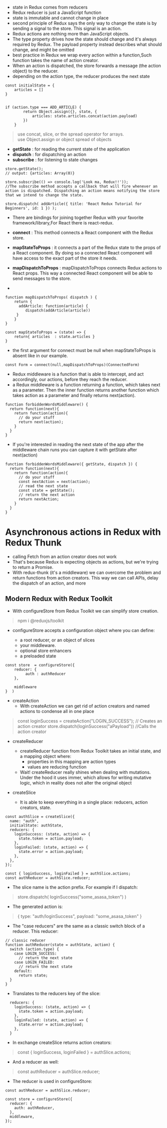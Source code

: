    * state in Redux comes from reducers 
   * Redux reducer is just a JavaScript function
   * state is immutable and cannot change in place
   * second principle of Redux says the only way to change the state is by sending a signal to the store. This signal is an action.
   * Redux actions are nothing more than JavaScript objects.
   * The type property drives how the state should change and it's always required by Redux. The payload property instead describes what should change, and might be omitted
   * best practice in Redux we wrap every action within a function,Such function takes the name of action creator.
   * When an action is dispatched, the store forwards a message (the action object) to the reducer.
   * depending on the action type, the reducer produces the next state

```
const initialState = {
    articles = []
}


if (action.type === ADD_ARTICLE) {
        return Object.assign({}, state, {
            articles: state.articles.concat(action.payload)
        })
    }
```    
> use concat, slice, or the spread operator for arrays.<br>
> use Object.assign or object spread of objects


* __getState__ :  for reading the current state of the application
* __dispatch__  :  for dispatching an action
* __subscribe__ :  for listening to state changes


```
store.getState();
// output: {articles: Array(0)}

store.subscribe(() => console.log('Look ma, Redux!!'));
//The subscribe method accepts a callback that will fire whenever an action is dispatched. Dispatching an action means notifying the store that we intend to change the state.

store.dispatch( addArticle({ title: 'React Redux Tutorial for Beginners', id: 1 }) );

```


* There are bindings for joining together Redux with your favorite framework/library,For React there is react-redux.
  
* __connect__ : This method connects a React component with the Redux store.
* __mapStateToProps__ : it connects a part of the Redux state to the props of a React component. By doing so a connected React component will have access to the exact part of the store it needs.
* __mapDispatchToProps__ : mapDispatchToProps connects Redux actions to React props. This way a connected React component will be able to send messages to the store.
*  

```
function mapDispatchToProps( dispatch ) {
    return {
      addArticle: function(article) {
         dispatch(addArticle(article))
     }
    }  
}

const mapStateToProps = (state) => {
    return{ articles  : state.articles }    
}
```

* the first argument for connect must be null when mapStateToProps is absent like in our example.

```
const Form = connect(null,mapDispatchToProps)(ConnectedForm)
```

* Redux middleware is a function that is able to intercept, and act accordingly, our actions, before they reach the reducer.
* a Redux middleware is a function returning a function, which takes next as a parameter. Then the inner function returns another function which takes action as a parameter and finally returns next(action).
```
function forbiddenWordsMiddleware() {
  return function(next){
    return function(action){
      // do your stuff
      return next(action);
    }
  }
}
```
* If you're interested in reading the next state of the app after the middleware chain runs you can capture it with getState after next(action)
```
function forbiddenWordsMiddleware({ getState, dispatch }) {
  return function(next){
    return function(action){
      // do your stuff
      const nextAction = next(action);
      // read the next state
      const state = getState();
      // return the next action
      return nextAction;  
    }
  }
}
```
# Asynchronous actions in Redux with Redux Thunk
* calling Fetch from an action creator does not work
* That's because Redux is expecting objects as actions, but we're trying to return a Promise.
* With redux-thunk (it's a middleware) we can overcome the problem and return functions from action creators. This way we can call APIs, delay the dispatch of an action, and more

## Modern Redux with Redux Toolkit

* With configureStore from Redux Toolkit we can simplify store creation.
> npm i @reduxjs/toolkit

* configureStore accepts a configuration object where you can define:
 
     - a root reducer, or an object of slices
     - your middleware.
     - optional store enhancers
     - a preloaded state

```
const store  = configureStore({
    reducer: {
         auth : authReducer 
    },
    
    middleware
}  )
```
* createAction
    -  With createAction we can get rid of action creators and named actions to condense all in one place
       
> const loginSuccess = createAction("LOGIN_SUCCESS"); // Creates an action creator
> store.dispatch(loginSuccess("aPayload"))  //Calls the action creator
 
* createReducer
    -  createReducer function from Redux Toolkit takes an initial state, and a mapping object where:
         * properties in this mapping are action types
         * values are reducing function
    - Wait! createReducer really shines when dealing with mutations. Under the hood it uses immer, which allows for writing mutative logic, which in reality does not alter the original object

* createSlice 
    -  It is able to keep everything in a single place: reducers, action creators, state.

```
const authSlice = createSlice({
  name: "auth",
  initialState: authState,
  reducers: {
    loginSuccess: (state, action) => {
      state.token = action.payload;
    },
    loginFailed: (state, action) => {
      state.error = action.payload;
    },
  },
});

const { loginSuccess, loginFailed } = authSlice.actions;
const authReducer = authSlice.reducer;
```

* The slice name is the action prefix. For example if I dispatch:
> store.dispatch( loginSuccess("some_asasa_token") )
* The generated action is:
> { type: "auth/loginSuccess", payload: "some_asasa_token" }

* The "case reducers" are the same as a classic switch block of a reducer. This reducer:

```
// classic reducer
function authReducer(state = authState, action) {
  switch (action.type) {
    case LOGIN_SUCCESS:
      // return the next state
    case LOGIN_FAILED:
      // return the next state
    default:
      return state;
  }
}
```

* Translates to the reducers key of the slice:
```
  reducers: {
    loginSuccess: (state, action) => {
      state.token = action.payload;
    },
    loginFailed: (state, action) => {
      state.error = action.payload;
    },
  }

```
* In exchange createSlice returns action creators:
> const { loginSuccess, loginFailed } = authSlice.actions;
* And a reducer as well:
> const authReducer = authSlice.reducer;

* The reducer is used in configureStore:
```
const authReducer = authSlice.reducer;

const store = configureStore({
  reducer: {
    auth: authReducer,
  },
  middleware,
});
```







